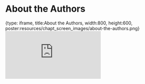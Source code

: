 # About the Authors
 
{type: iframe, title:About the Authors, width:800, height:600, poster:resources/chapt_screen_images/about-the-authors.png}
![](https://datatrail-jhu.github.io/03_fileorganization/no_toc/about-the-authors.html)
 

 
